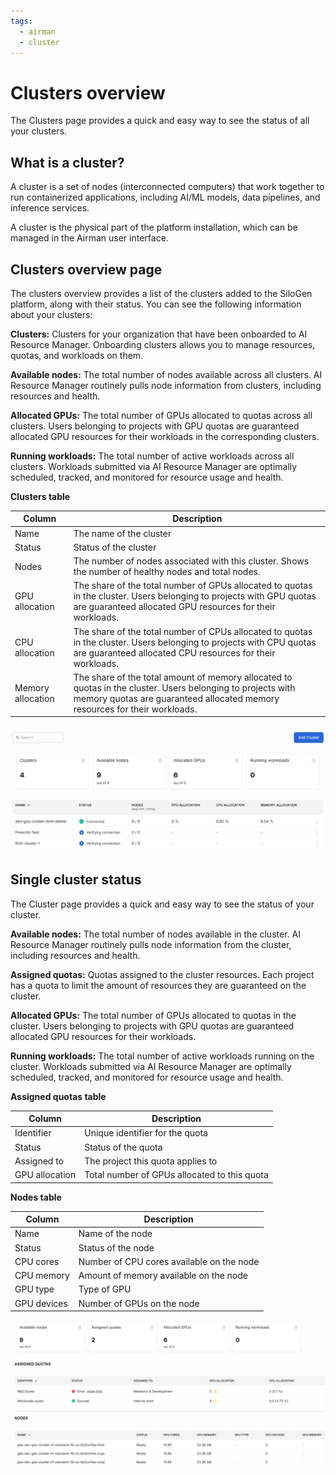 ```yaml
---
tags:
  - airman
  - cluster
---
```


# Clusters overview

The Clusters page provides a quick and easy way to see the status of all your clusters.

## What is a cluster?

A cluster is a set of nodes (interconnected computers) that work together to run containerized applications, including AI/ML models, data pipelines, and inference services.

A cluster is the physical part of the platform installation, which can be managed in the Airman user interface.

## Clusters overview page

The clusters overview provides a list of the clusters added to the SiloGen platform, along with their status. You can see the following information about your clusters:

**Clusters:** Clusters for your organization that have been onboarded to AI Resource Manager. Onboarding clusters allows you to manage resources, quotas, and workloads on them.

**Available nodes:** The total number of nodes available across all clusters. AI Resource Manager routinely pulls node information from clusters, including resources and health.

**Allocated GPUs:** The total number of GPUs allocated to quotas across all clusters. Users belonging to projects with GPU quotas are guaranteed allocated GPU resources for their workloads in the corresponding clusters.

**Running workloads:** The total number of active workloads across all clusters. Workloads submitted via AI Resource Manager are optimally scheduled, tracked, and monitored for resource usage and health.

**Clusters table**

| Column            | Description                                                                                                                                                                         |
| ----------------- | ----------------------------------------------------------------------------------------------------------------------------------------------------------------------------------- |
| Name              | The name of the cluster                                                                                                                                                             |
| Status            | Status of the cluster                                                                                                                                                               |
| Nodes             | The number of nodes associated with this cluster. Shows the number of healthy nodes and total nodes.                                                                                |
| GPU allocation    | The share of the total number of GPUs allocated to quotas in the cluster. Users belonging to projects with GPU quotas are guaranteed allocated GPU resources for their workloads.   |
| CPU allocation    | The share of the total number of CPUs allocated to quotas in the cluster. Users belonging to projects with CPU quotas are guaranteed allocated CPU resources for their workloads.   |
| Memory allocation | The share of the total amount of memory allocated to quotas in the cluster. Users belonging to projects with memory quotas are guaranteed allocated memory resources for their workloads. |

![A diagram of the clusters page.](../../img/clusters/view-clusters.png)

## Single cluster status

The Cluster page provides a quick and easy way to see the status of your cluster.

**Available nodes:** The total number of nodes available in the cluster. AI Resource Manager routinely pulls node information from the cluster, including resources and health.

**Assigned quotas:** Quotas assigned to the cluster resources. Each project has a quota to limit the amount of resources they are guaranteed on the cluster.

**Allocated GPUs:** The total number of GPUs allocated to quotas in the cluster. Users belonging to projects with GPU quotas are guaranteed allocated GPU resources for their workloads.

**Running workloads:** The total number of active workloads running on the cluster. Workloads submitted via AI Resource Manager are optimally scheduled, tracked, and monitored for resource usage and health.

**Assigned quotas table**

| Column         | Description                                  |
| -------------- | -------------------------------------------- |
| Identifier     | Unique identifier for the quota              |
| Status         | Status of the quota                          |
| Assigned to    | The project this quota applies to            |
| GPU allocation | Total number of GPUs allocated to this quota |

**Nodes table**

| Column      | Description                                   |
| ----------- | --------------------------------------------- |
| Name        | Name of the node                              |
| Status      | Status of the node                            |
| CPU cores   | Number of CPU cores available on the node     |
| CPU memory  | Amount of memory available on the node        |
| GPU type    | Type of GPU                                   |
| GPU devices | Number of GPUs on the node                    |

![A diagram of the single cluster page.](../../img/clusters/view-single-cluster.png)
